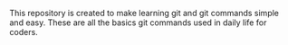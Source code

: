 This repository is created to make learning git and git commands simple and easy.
These are all the basics git commands used in daily life for coders.